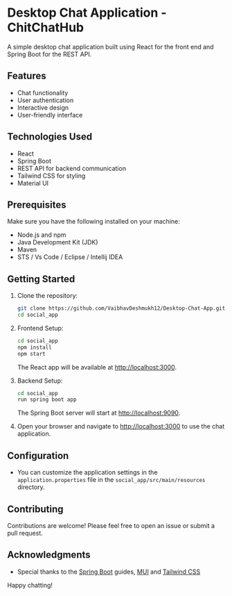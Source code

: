 # Desktop Chat Application - ChitChatHub

A simple desktop chat application built using React for the front end and Spring Boot for the REST API.

## Features

- Chat functionality
- User authentication
- Interactive design
- User-friendly interface

## Technologies Used

- React
- Spring Boot
- REST API for backend communication
- Tailwind CSS for styling
- Material UI

## Prerequisites

Make sure you have the following installed on your machine:

- Node.js and npm
- Java Development Kit (JDK)
- Maven
- STS / Vs Code / Eclipse / Intellij IDEA

## Getting Started

1. Clone the repository:

    ```bash
    git clone https://github.com/VaibhavDeshmukh12/Desktop-Chat-App.git
    cd social_app
    ```

2. Frontend Setup:

    ```bash
    cd social_app
    npm install
    npm start
    ```

    The React app will be available at [http://localhost:3000](http://localhost:3000).

3. Backend Setup:

    ```bash
    cd social_app
    run spring boot app
    ```

    The Spring Boot server will start at [http://localhost:9090](http://localhost:9090).

4. Open your browser and navigate to [http://localhost:3000](http://localhost:3000) to use the chat application.

## Configuration

- You can customize the application settings in the `application.properties` file in the `social_app/src/main/resources` directory.

## Contributing

Contributions are welcome! Please feel free to open an issue or submit a pull request.

## Acknowledgments

- Special thanks to the [Spring Boot](https://spring.io/guides/gs/spring-boot/) guides, [MUI](https://mui.com/) and [Tailwind CSS](https://tailwindcss.com/docs/guides/create-react-app)

Happy chatting!
